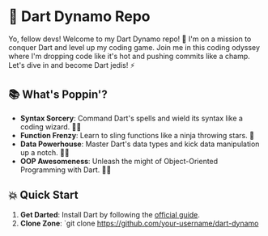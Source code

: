 # 🎯 Dart Dynamo Repo

Yo, fellow devs! Welcome to my Dart Dynamo repo! 🚀 I'm on a mission to conquer Dart and level up my coding game. Join me in this coding odyssey where I'm dropping code like it's hot and pushing commits like a champ. Let's dive in and become Dart jedis! ⚡

## 📚 What's Poppin'?

- **Syntax Sorcery**: Command Dart's spells and wield its syntax like a coding wizard. 🧙‍♂️
- **Function Frenzy**: Learn to sling functions like a ninja throwing stars. 🥷
- **Data Powerhouse**: Master Dart's data types and kick data manipulation up a notch. 🏋️‍♂️
- **OOP Awesomeness**: Unleash the might of Object-Oriented Programming with Dart. 🦸‍♀️

## 💥 Quick Start

1. **Get Darted**: Install Dart by following the [official guide](https://dart.dev/get-dart).
2. **Clone Zone**: `git clone https://github.com/your-username/dart-dynamo
